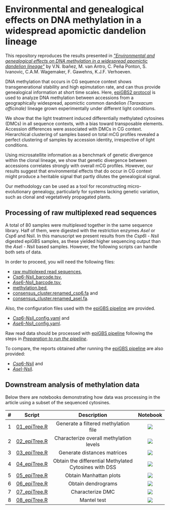 # Environmental and genealogical effects on DNA methylation in a widespread apomictic dandelion lineage

This repository reproduces the results presented in [*"Environmental and genealogical effects on DNA methylation in a widespread apomictic dandelion lineage"*](https://doi.org/10.1111/jeb.14162) by V.N. Ibañez, M. van Antro, C. Peña Ponton, S. Ivanovic, C.A.M. Wagemaker, F. Gawehns, K.J.F. Verhoeven.

DNA methylation that occurs in CG sequence context shows transgenerational stability and high epimutation rate, and can thus provide genealogical information at short time scales. Here, [epiGBS2 protocol](https://github.com/nioo-knaw/epiGBS2) is used to analyze DNA methylation between accessions from a geographically widespread, apomictic common dandelion *(Taraxacum officinale)* lineage grown experimentally under different light conditions.

We show that the light treatment induced  differentially methylated cytosines (DMCs) in all sequence contexts, with a bias toward transposable elements. Accession differences were associated with DMCs in CG context. Hierarchical clustering of samples based on total mCG profiles revealed a perfect clustering of samples by accession identity, irrespective of light conditions. 

Using microsatellite information as a benchmark of genetic divergence within the clonal lineage, we show that genetic divergence between accessions correlates strongly with overall mCG profiles. However, our results suggest that environmental effects that do occur in CG context might produce a heritable signal that partly dilutes the genealogical signal. 

Our methodology  can be used as a tool for reconstructing micro-evolutionary genealogy, particularly for systems lacking genetic variation, such as clonal and vegetatively propagated plants.

## Processing of raw multiplexed read sequences

A total of 80 samples were multiplexed together in the same sequence library. Half of them, were digested with the restriction enzymes *AseI* or  *Csp6* and NsiI. 
In this manuscript we present results from the *Csp6*I - *Nsi*I digested epiGBS samples, as these yielded higher sequencing output than the *Ase*I - *Nsi*I based samples. However, the following scripts can handle both sets of data.

In order to proceed, you will need the following files:
  - [raw multiplexed read sequences](https://doi.org/10.5281/zenodo.6793166), 
  - [*Csp*6-*Nsi*I_barcode.tsv](https://doi.org/10.5281/zenodo.6793166),
  - [*Ase*6-*Nsi*I_barcode.tsv](https://doi.org/10.5281/zenodo.6793166),
  - [methylation.bed](https://doi.org/10.5281/zenodo.6793166), 
  - [consensus_cluster.renamed_csp6.fa](https://doi.org/10.5281/zenodo.6793166) and 
  - [consensus_cluster.renamed_aseI.fa](https://doi.org/10.5281/zenodo.6793166).
  
Also, the configuration files used with the [epiGBS pipeline](https://github.com/nioo-knaw/epiGBS2) are provided.
  - [*Csp*6-*Nsi*I_config.yaml](https://doi.org/10.5281/zenodo.6793166) and 
  - [*Ase*6-*Nsi*I_config.yaml](https://doi.org/10.5281/zenodo.6793166).

Raw read data should be processed with [epiGBS pipeline](https://github.com/nioo-knaw/epiGBS2) following the steps in [*Preparation to run the pipeline*](https://github.com/nioo-knaw/epiGBS2#preparation-to-run-the-pipeline).


To compare, the reports obtained after running the [epiGBS pipeline](https://github.com/nioo-knaw/epiGBS2) are also provided:
  - [*Csp*6-*Nsi*I](https://doi.org/10.5281/zenodo.6793166) and 
  - [*Ase*I-*Nsi*I](https://doi.org/10.5281/zenodo.6793166).

## Downstream analysis of methylation data

Below there are notebooks demonstrating how data was processing in the article using a subset of the sequenced cytosines.

|# |Script|Description| Notebook|
|:-:|----|:------:|:---:|
|1|[01_epiTree.R](https://github.com/VeronicaNoe/epiTree/blob/main/Rscripts/01_filterMethylation.R)| Generate a filtered methylation file |[<img src="https://colab.research.google.com/assets/colab-badge.svg">](https://colab.research.google.com/github/VeronicaNoe/epiTree/blob/main/notebooks/01_filterMethylation.ipynb)|
|2|[02_epiTree.R](https://github.com/VeronicaNoe/epiTree/blob/main/Rscripts/02_characterizeOverallMethylation.R)| Characterize overall methylation levels|[<img src="https://colab.research.google.com/assets/colab-badge.svg">](https://colab.research.google.com/github/VeronicaNoe/epiTree/blob/main/notebooks/02_characterizeOverallMethylation.ipynb)|
|3|[03_epiTree.R](https://github.com/VeronicaNoe/epiTree/blob/main/Rscripts/03_distances.R)| Generate distances matrices |[<img src="https://colab.research.google.com/assets/colab-badge.svg">](https://colab.research.google.com/github/VeronicaNoe/epiTree/blob/main/notebooks/03_distances.ipynb)|
|4|[04_epiTree.R](https://github.com/VeronicaNoe/epiTree/blob/main/Rscripts/04_differentialCytosineMethylationWithDSS.R)| Obtain the differential Methylated Cytosines with DSS |[<img src="https://colab.research.google.com/assets/colab-badge.svg">](https://colab.research.google.com/github/VeronicaNoe/epiTree/blob/main/notebooks/04_differentialCytosineMethylationWithDSS.ipynb)|
|5|[05_epiTree.R](https://github.com/VeronicaNoe/epiTree/blob/main/Rscripts/05_manhattanPlot.R)| Obtain Manhattan plots |[<img src="https://colab.research.google.com/assets/colab-badge.svg">](https://colab.research.google.com/github/VeronicaNoe/epiTree/blob/main/notebooks/05_manhattanPlot.ipynb)|
|6|[06_epiTree.R](https://github.com/VeronicaNoe/epiTree/blob/main/Rscripts/06_dendrogram.R)| Obtain dendrograms |[<img src="https://colab.research.google.com/assets/colab-badge.svg">](https://colab.research.google.com/github/VeronicaNoe/epiTree/blob/main/notebooks/06_dendrogram.ipynb)|
|7|[07_epiTree.R](https://github.com/VeronicaNoe/epiTree/blob/main/Rscripts/07_DMC_description.R)| Characterize DMC |[<img src="https://colab.research.google.com/assets/colab-badge.svg">](https://colab.research.google.com/github/VeronicaNoe/epiTree/blob/main/notebooks/07_DMC_description.ipynb)|
|8|[08_epiTree.R](https://github.com/VeronicaNoe/epiTree/blob/main/Rscripts/08_mantelTest.R)| Mantel test |[<img src="https://colab.research.google.com/assets/colab-badge.svg">](https://colab.research.google.com/github/VeronicaNoe/epiTree/blob/main/notebooks/08_mantelTest.ipynb)|
